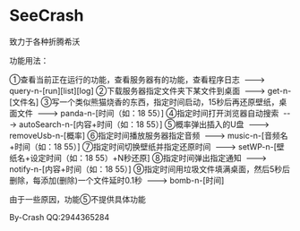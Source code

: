 # SeeCrash

致力于各种折腾希沃

功能用法：

①查看当前正在运行的功能，查看服务器有的功能，查看程序日志
 ---> query-n-[run][list][log]
②下载服务器指定文件夹下某文件到桌面
 ---> get-n-[文件名]
③写一个类似熊猫烧香的东西，指定时间启动，15秒后再还原壁纸，桌面文件
 ---> panda-n-[时间（如：18 55）]
④指定时间打开浏览器自动搜索
 ---> autoSearch-n-[内容+时间（如：18 55）]
⑤概率弹出插入的U盘
 ---> removeUsb-n-[概率]
⑥指定时间播放服务器指定音频
 ---> music-n-[音频名+时间（如：18 55）]
⑦指定时间切换壁纸并指定还原时间
 ---> setWP-n-[壁纸名+设定时间（如：18 55）+N秒还原]
⑧指定时间弹出指定通知
 ---> notify-n-[内容+时间（如：18 55）]
⑨指定时间用垃圾文件填满桌面，然后5秒后删除，每添加(删除)一个文件延时0.1秒
 ---> bomb-n-[时间]
 
 由于一些原因，功能⑤不提供具体功能
 
 
 
By-Crash
QQ:2944365284
